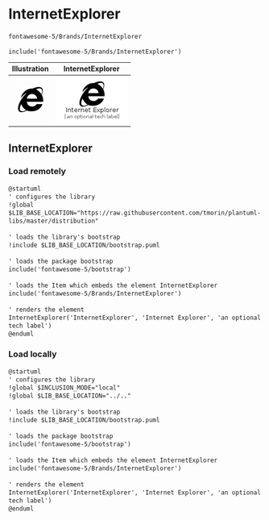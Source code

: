 # InternetExplorer


```text
fontawesome-5/Brands/InternetExplorer
```

```text
include('fontawesome-5/Brands/InternetExplorer')
```



| Illustration | InternetExplorer |
| :---: | :---: |
| ![illustration for Illustration](../../fontawesome-5/Brands/InternetExplorer.png) | ![illustration for InternetExplorer](../../fontawesome-5/Brands/InternetExplorer.Local.png) |




## InternetExplorer

### Load remotely
```plantuml
@startuml
' configures the library
!global $LIB_BASE_LOCATION="https://raw.githubusercontent.com/tmorin/plantuml-libs/master/distribution"

' loads the library's bootstrap
!include $LIB_BASE_LOCATION/bootstrap.puml

' loads the package bootstrap
include('fontawesome-5/bootstrap')

' loads the Item which embeds the element InternetExplorer
include('fontawesome-5/Brands/InternetExplorer')

' renders the element
InternetExplorer('InternetExplorer', 'Internet Explorer', 'an optional tech label')
@enduml
```

### Load locally
```plantuml
@startuml
' configures the library
!global $INCLUSION_MODE="local"
!global $LIB_BASE_LOCATION="../.."

' loads the library's bootstrap
!include $LIB_BASE_LOCATION/bootstrap.puml

' loads the package bootstrap
include('fontawesome-5/bootstrap')

' loads the Item which embeds the element InternetExplorer
include('fontawesome-5/Brands/InternetExplorer')

' renders the element
InternetExplorer('InternetExplorer', 'Internet Explorer', 'an optional tech label')
@enduml
```

